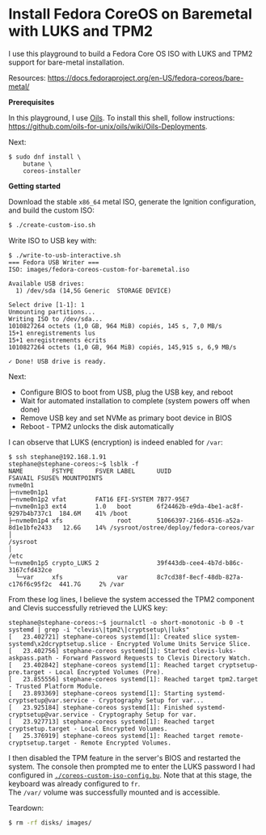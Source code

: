 # Install Fedora CoreOS on Baremetal with LUKS and TPM2

I use this playground to build a Fedora Core OS ISO with LUKS and TPM2 support for bare-metal installation.

Resources: https://docs.fedoraproject.org/en-US/fedora-coreos/bare-metal/

**Prerequisites**

In this playground, I use [Oils](https://oils.pub/). To install this shell, follow instructions: <https://github.com/oils-for-unix/oils/wiki/Oils-Deployments>.

Next:

```
$ sudo dnf install \
    butane \
    coreos-installer
```

**Getting started**

Download the stable `x86_64` metal ISO, generate the Ignition configuration, and build the custom ISO:


```sh
$ ./create-custom-iso.sh
```

Write ISO to USB key with:

```
$ ./write-to-usb-interactive.sh
=== Fedora USB Writer ===
ISO: images/fedora-coreos-custom-for-baremetal.iso

Available USB drives:
  1) /dev/sda (14,5G Generic  STORAGE DEVICE)

Select drive [1-1]: 1
Unmounting partitions...
Writing ISO to /dev/sda...
1010827264 octets (1,0 GB, 964 MiB) copiés, 145 s, 7,0 MB/s
15+1 enregistrements lus
15+1 enregistrements écrits
1010827264 octets (1,0 GB, 964 MiB) copiés, 145,915 s, 6,9 MB/s

✓ Done! USB drive is ready.
```

Next:

- Configure BIOS to boot from USB, plug the USB key, and reboot
- Wait for automated installation to complete (system powers off when done)
- Remove USB key and set NVMe as primary boot device in BIOS
- Reboot - TPM2 unlocks the disk automatically

I can observe that LUKS (encryption) is indeed enabled for `/var`:

```
$ ssh stephane@192.168.1.91
stephane@stephane-coreos:~$ lsblk -f
NAME        FSTYPE      FSVER LABEL      UUID                                 FSAVAIL FSUSE% MOUNTPOINTS
nvme0n1
├─nvme0n1p1
├─nvme0n1p2 vfat        FAT16 EFI-SYSTEM 7B77-95E7
├─nvme0n1p3 ext4        1.0   boot       6f24462b-e9da-4be1-ac8f-9297b4b737c1  184.6M    41% /boot
├─nvme0n1p4 xfs               root       51066397-2166-4516-a52a-8d1e1bfe2433   12.6G    14% /sysroot/ostree/deploy/fedora-coreos/var
│                                                                                            /sysroot
│                                                                                            /etc
└─nvme0n1p5 crypto_LUKS 2                39f443db-cee4-4b7d-b86c-3167cfd432ce
  └─var     xfs               var        8c7cd38f-8ecf-48db-827a-c176f6c95f2c  441.7G     2% /var
```

From these log lines, I believe the system accessed the TPM2 component and Clevis successfully retrieved the LUKS key:

```
stephane@stephane-coreos:~$ journalctl -o short-monotonic -b 0 -t systemd | grep -i "clevis\|tpm2\|cryptsetup\|luks"
[   23.402721] stephane-coreos systemd[1]: Created slice system-systemd\x2dcryptsetup.slice - Encrypted Volume Units Service Slice.
[   23.402756] stephane-coreos systemd[1]: Started clevis-luks-askpass.path - Forward Password Requests to Clevis Directory Watch.
[   23.402842] stephane-coreos systemd[1]: Reached target cryptsetup-pre.target - Local Encrypted Volumes (Pre).
[   23.855556] stephane-coreos systemd[1]: Reached target tpm2.target - Trusted Platform Module.
[   23.893369] stephane-coreos systemd[1]: Starting systemd-cryptsetup@var.service - Cryptography Setup for var...
[   23.925184] stephane-coreos systemd[1]: Finished systemd-cryptsetup@var.service - Cryptography Setup for var.
[   23.927713] stephane-coreos systemd[1]: Reached target cryptsetup.target - Local Encrypted Volumes.
[   25.376919] stephane-coreos systemd[1]: Reached target remote-cryptsetup.target - Remote Encrypted Volumes.
```

I then disabled the TPM feature in the server's BIOS and restarted the system. The console then prompted me
to enter the LUKS password I had configured in [`./coreos-custom-iso-config.bu`](coreos-custom-iso-config.bu).
Note that at this stage, the keyboard was already configured to `fr`.  
The `/var/` volume was successfully mounted and is accessible.

Teardown:

```sh
$ rm -rf disks/ images/
```

